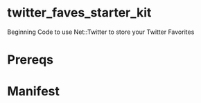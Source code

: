 # twitter_faves_starter_kit
Beginning Code to use Net::Twitter to store your Twitter Favorites 

# Prereqs

# Manifest


